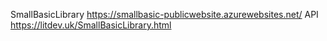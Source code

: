 SmallBasicLibrary https://smallbasic-publicwebsite.azurewebsites.net/
API https://litdev.uk/SmallBasicLibrary.html
